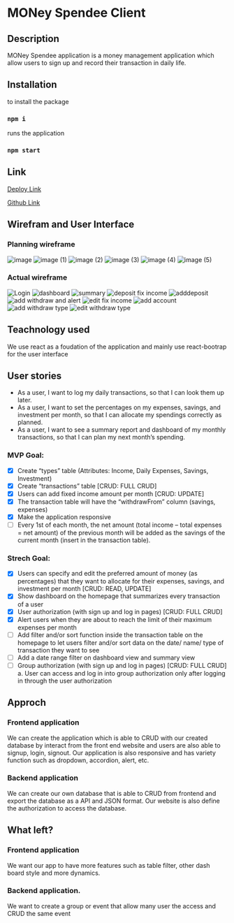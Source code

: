 <!-- 
Ougrid's Read Me
## Resources:
- https://bootstrap-table.com/docs/getting-started/introduction/
- https://examples.bootstrap-table.com/#welcomes/from-html.html#view-source
- https://examples.bootstrap-table.com/#view-source
- https://stackoverflow.com/questions/70619448/how-to-make-an-href-dropdown-item-that-does-not-reload-the-page-with-react-boost
- https://stackoverflow.com/questions/43638938/updating-an-object-with-setstate-in-react
- https://bobbyhadz.com/blog/javascript-get-sum-of-array-of-numbers
- https://bobbyhadz.com/blog/react-filter-array-of-objects
- https://medium.com/how-to-react/using-env-file-in-react-js-b2714235e77e 
- https://developer.mozilla.org/en-US/docs/Web/JavaScript/Reference/Operators/Conditional_Operator
- https://www.w3schools.com/css/tryit.asp?filename=trycss_css_image_overlay_opacity
- https://canvasjs.com/docs/charts/integration/react/
- https://canvasjs.com/react-charts/pie-chart-index-data-label-inside/
- https://stackoverflow.com/questions/4244896/accessing-an-object-property-with-a-dynamically-computed-name
- https://stackoverflow.com/questions/34521797/how-to-add-multiple-classes-to-a-reactjs-component
- https://www.smashingmagazine.com/2020/03/sortable-tables-react/

## DB:
INSERT INTO "Deposits" VALUES (DEFAULT,'Fixed Income',10000,'2023-01-04',1,1);
INSERT INTO "Withdraws" VALUES (DEFAULT,'Shopping',120,'2023-01-04',1,1,1);
-->

# MONey Spendee Client

## Description

MONey Spendee application is a money management application which allow users to sign up and record their transaction in daily life.

## Installation

to install the package

### `npm i` 

runs the application

### `npm start`

## Link

[Deploy Link](https://github.com/chonnikan-aue/money-spendee-client)

[Github Link](https://github.com/chonnikan-aue/money-spendee-client)

## Wirefram and User Interface

### Planning wireframe

![image](https://user-images.githubusercontent.com/116058313/210303185-92344558-ae85-4532-94ce-d73cbfbcf65c.png)
![image (1)](https://user-images.githubusercontent.com/116058313/210303197-6af6836e-21db-4e93-83fd-fc2bde05330a.png)
![image (2)](https://user-images.githubusercontent.com/116058313/210303195-9adeb045-71b2-4ecd-a391-f51d7c09021f.png)
![image (3)](https://user-images.githubusercontent.com/116058313/210303192-31e6c147-85c9-49ac-9164-c5647c367525.png)
![image (4)](https://user-images.githubusercontent.com/116058313/210303191-a0742c6c-9d1e-4a43-a78f-8ff661c3f7ac.png)
![image (5)](https://user-images.githubusercontent.com/116058313/210303190-842f0eb2-5277-449b-a0f3-2c63dcc3f3ce.png)

### Actual wireframe

![Login](https://user-images.githubusercontent.com/116058313/210388011-3ab854d9-d12b-46fc-892c-e202cb57fe2f.jpg)
![dashboard](https://user-images.githubusercontent.com/116058313/210388020-f974c385-1b90-472f-803a-00770d39c798.jpg)
![summary](https://user-images.githubusercontent.com/116058313/210388025-0886c4a6-234c-47d5-8653-37e552f651cb.jpg)
![deposit fix income](https://user-images.githubusercontent.com/116058313/210388027-9f378c61-cf7e-4fcc-9770-3c81807a808c.jpg)
![adddeposit](https://user-images.githubusercontent.com/116058313/210388032-a1cc653c-ed6f-4f2e-ad67-0288ca22709d.jpg)
![add withdraw and alert](https://user-images.githubusercontent.com/116058313/210388036-828263c6-3944-49d3-af3a-d6977336e5eb.jpg)
![edit fix income](https://user-images.githubusercontent.com/116058313/210388038-8e759d6e-d50a-4aef-a744-4f3859d49c78.jpg)
![add account](https://user-images.githubusercontent.com/116058313/210388044-71900324-2e03-4ae1-b1e2-8297a24b1d96.jpg)
![add withdraw type](https://user-images.githubusercontent.com/116058313/210388046-12165c57-04c5-4e53-8ef7-18c8e7855075.jpg)
![edit withdraw type](https://user-images.githubusercontent.com/116058313/210388050-0004a506-f11e-4f27-bc32-509d959817da.jpg)


## Teachnology used

We use react as a foudation of the application and mainly use react-bootrap for the user interface

## User stories

- As a user, I want to log my daily transactions, so that I can look them up later.
- As a user, I want to set the percentages on my expenses, savings, and investment per month, so that I can allocate my spendings correctly as planned.
- As a user, I want to see a summary report and dashboard of my monthly transactions, so that I can plan my next month’s spending.

### MVP Goal:

- [x] Create “types” table (Attributes: Income, Daily Expenses, Savings, Investment)
- [x] Create “transactions” table [CRUD: FULL CRUD]
- [x] Users can add fixed income amount per month [CRUD: UPDATE]
- [x] The transaction table will have the “withdrawFrom” column (savings, expenses)
- [x] Make the application responsive
- [ ] Every 1st of each month, the net amount (total income – total expenses = net amount) of the previous month will be added as the savings of the current month (insert in the transaction table).

### Strech Goal:

- [x] Users can specify and edit the preferred amount of money (as percentages) that they want to allocate for their expenses, savings, and investment per month [CRUD: READ, UPDATE]
- [x] Show dashboard on the homepage that summarizes every transaction of a user
- [x] User authorization (with sign up and log in pages) [CRUD: FULL CRUD]
- [x] Alert users when they are about to reach the limit of their maximum expenses per month
- [ ] Add filter and/or sort function inside the transaction table on the homepage to let users filter and/or sort data on the date/ name/ type of transaction they want to see
- [ ] Add a date range filter on dashboard view and summary view
- [ ] Group authorization (with sign up and log in pages) [CRUD: FULL CRUD]
    a. User can access and log in into group authorization only after logging in through the user authorization

## Approch

### Frontend application

We can create the application which is able to CRUD with our created database by interact from the front end website and users are also able to signup, login, signout. Our application is also responsive and has variety function such as dropdown, accordion, alert, etc.

### Backend application

We can create our own database that is able to CRUD from frontend and export the database as a API and JSON format. Our website is also define the authorization to access the database.

## What left?

### Frontend application

We want our app to have more features such as table filter, other dash board style and more dynamics.

### Backend application.

We want to create a group or event that allow many user the access and CRUD the same event
